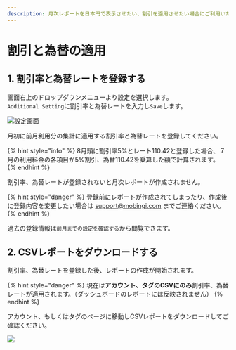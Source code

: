 ```yaml
---
description: 月次レポートを日本円で表示させたい、割引を適用させたい場合にご利用いただける機能です。
---
```


# 割引と為替の適用

## 1. 割引率と為替レートを登録する

画面右上のドロップダウンメニューより設定を選択します。  
`Additional Setting`に割引率と為替レートを入力し`Save`します。

![&#x8A2D;&#x5B9A;&#x753B;&#x9762;](../.gitbook/assets/snip20180725_10.png)

月初に前月利用分の集計に適用する割引率と為替レートを登録してください。

{% hint style="info" %}
 8月頭に割引率5%とレート110.42と登録した場合、７月の利用料金の各項目が5%割引、為替110.42を乗算した額で計算されます。
{% endhint %}

割引率、為替レートが登録されないと月次レポートが作成されません。

{% hint style="danger" %}
登録前にレポートが作成されてしまったり、作成後に登録内容を変更したい場合は support@mobingi.com までご連絡ください。
{% endhint %}

過去の登録情報は`前月までの設定を確認する`から閲覧できます。

## 2. CSVレポートをダウンロードする

割引率、為替レートを登録した後、レポートの作成が開始されます。

{% hint style="danger" %}
現在は**アカウント、タグのCSVにのみ**割引率、為替レートが適用されます。（ダッシュボードのレポートには反映されません）
{% endhint %}

アカウント、もしくはタグのページに移動しCSVレポートをダウンロードしてご確認ください。

![](../.gitbook/assets/snip20180725_7.png)



